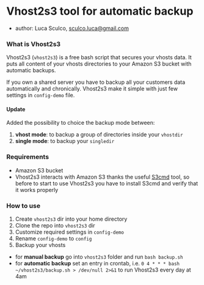 # Vhost2s3 tool for automatic backup
- author: Luca Sculco, [sculco.luca@gmail.com](mailto:sculco.luca@gmail.com)


### What is Vhost2s3
Vhost2s3 (`vhost2s3`) is a free bash script that secures your vhosts data.
It puts all content of your vhosts directories to your Amazon S3 bucket with automatic backups.

If you own a shared server you have to backup all your customers data automatically and chronically.
Vhost2s3 make it simple with just few settings in `config-demo` file.


#### Update
Added the possibility to choice the backup mode between:

1. **vhost mode**: to backup a group of directories inside your `vhostdir`
2. **single mode**: to backup your `singledir` 


### Requirements
- Amazon S3 bucket
- Vhost2s3 interacts with Amazon S3 thanks the useful [S3cmd](https://github.com/s3tools/s3cmd) tool, so before to start to use Vhost2s3 you have to install S3cmd and verify that it works properly


### How to use
1. Create `vhost2s3` dir into your home directory
2. Clone the repo into `vhost2s3` dir
3. Customize required settings in `config-demo`
4. Rename `config-demo` to `config`
5. Backup your vhosts
 * for **manual backup** go into `vhost2s3` folder and run `bash backup.sh`
 * for **automatic backup** set an entry in crontab, i.e. `0 4 * * * bash ~/vhost2s3/backup.sh > /dev/null 2>&1` to run Vhost2s3 every day at 4am
